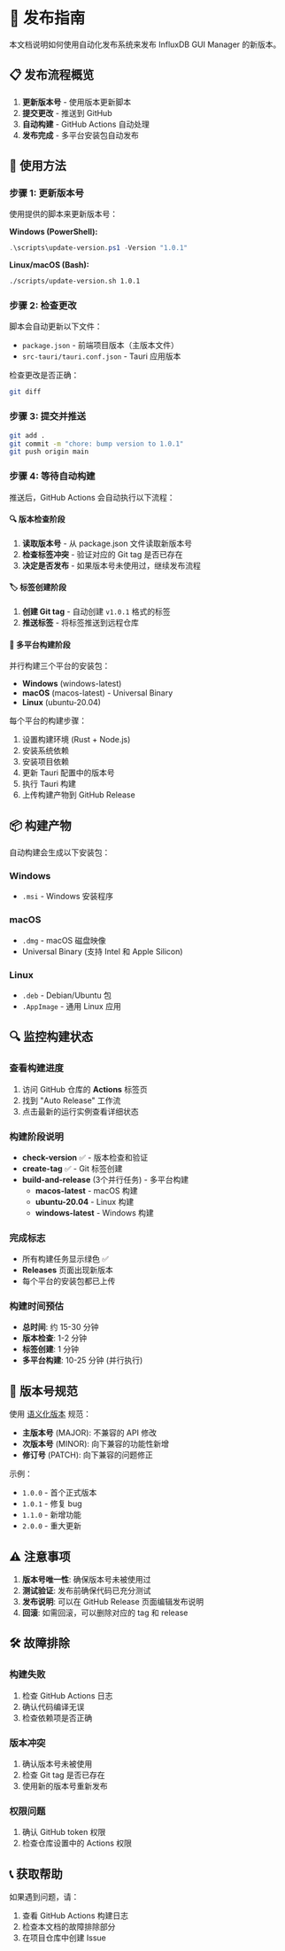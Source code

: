 # 🚀 发布指南

本文档说明如何使用自动化发布系统来发布 InfluxDB GUI Manager 的新版本。

## 📋 发布流程概览

1. **更新版本号** - 使用版本更新脚本
2. **提交更改** - 推送到 GitHub
3. **自动构建** - GitHub Actions 自动处理
4. **发布完成** - 多平台安装包自动发布

## 🔧 使用方法

### 步骤 1: 更新版本号

使用提供的脚本来更新版本号：

**Windows (PowerShell):**
```powershell
.\scripts\update-version.ps1 -Version "1.0.1"
```

**Linux/macOS (Bash):**
```bash
./scripts/update-version.sh 1.0.1
```

### 步骤 2: 检查更改

脚本会自动更新以下文件：
- `package.json` - 前端项目版本（主版本文件）
- `src-tauri/tauri.conf.json` - Tauri 应用版本

检查更改是否正确：
```bash
git diff
```

### 步骤 3: 提交并推送

```bash
git add .
git commit -m "chore: bump version to 1.0.1"
git push origin main
```

### 步骤 4: 等待自动构建

推送后，GitHub Actions 会自动执行以下流程：

#### 🔍 版本检查阶段
1. **读取版本号** - 从 package.json 文件读取新版本号
2. **检查标签冲突** - 验证对应的 Git tag 是否已存在
3. **决定是否发布** - 如果版本号未使用过，继续发布流程

#### 🏷️ 标签创建阶段
1. **创建 Git tag** - 自动创建 `v1.0.1` 格式的标签
2. **推送标签** - 将标签推送到远程仓库

#### 🔨 多平台构建阶段
并行构建三个平台的安装包：
- **Windows** (windows-latest)
- **macOS** (macos-latest) - Universal Binary
- **Linux** (ubuntu-20.04)

每个平台的构建步骤：
1. 设置构建环境 (Rust + Node.js)
2. 安装系统依赖
3. 安装项目依赖
4. 更新 Tauri 配置中的版本号
5. 执行 Tauri 构建
6. 上传构建产物到 GitHub Release

## 📦 构建产物

自动构建会生成以下安装包：

### Windows
- `.msi` - Windows 安装程序

### macOS
- `.dmg` - macOS 磁盘映像
- Universal Binary (支持 Intel 和 Apple Silicon)

### Linux
- `.deb` - Debian/Ubuntu 包
- `.AppImage` - 通用 Linux 应用

## 🔍 监控构建状态

### 查看构建进度
1. 访问 GitHub 仓库的 **Actions** 标签页
2. 找到 "Auto Release" 工作流
3. 点击最新的运行实例查看详细状态

### 构建阶段说明
- **check-version** ✅ - 版本检查和验证
- **create-tag** ✅ - Git 标签创建
- **build-and-release** (3个并行任务) - 多平台构建
  - **macos-latest** - macOS 构建
  - **ubuntu-20.04** - Linux 构建
  - **windows-latest** - Windows 构建

### 完成标志
- 所有构建任务显示绿色 ✅
- **Releases** 页面出现新版本
- 每个平台的安装包都已上传

### 构建时间预估
- **总时间**: 约 15-30 分钟
- **版本检查**: 1-2 分钟
- **标签创建**: 1 分钟
- **多平台构建**: 10-25 分钟 (并行执行)

## 📝 版本号规范

使用 [语义化版本](https://semver.org/lang/zh-CN/) 规范：

- **主版本号** (MAJOR): 不兼容的 API 修改
- **次版本号** (MINOR): 向下兼容的功能性新增
- **修订号** (PATCH): 向下兼容的问题修正

示例：
- `1.0.0` - 首个正式版本
- `1.0.1` - 修复 bug
- `1.1.0` - 新增功能
- `2.0.0` - 重大更新

## ⚠️ 注意事项

1. **版本号唯一性**: 确保版本号未被使用过
2. **测试验证**: 发布前确保代码已充分测试
3. **发布说明**: 可以在 GitHub Release 页面编辑发布说明
4. **回滚**: 如需回滚，可以删除对应的 tag 和 release

## 🛠️ 故障排除

### 构建失败
1. 检查 GitHub Actions 日志
2. 确认代码编译无误
3. 检查依赖项是否正确

### 版本冲突
1. 确认版本号未被使用
2. 检查 Git tag 是否已存在
3. 使用新的版本号重新发布

### 权限问题
1. 确认 GitHub token 权限
2. 检查仓库设置中的 Actions 权限

## 📞 获取帮助

如果遇到问题，请：
1. 查看 GitHub Actions 构建日志
2. 检查本文档的故障排除部分
3. 在项目仓库中创建 Issue
